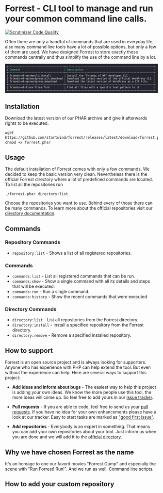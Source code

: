 # Forrest - CLI tool to manage and run your common command line calls.

[![Scrutinizer Code Quality](https://scrutinizer-ci.com/g/startwind/forrest/badges/quality-score.png?b=main&s=579fbe045436392cced69014e18889609b7d2b1a)](https://scrutinizer-ci.com/g/startwind/forrest/?branch=main)

Often there are only a handful of commands that are used in everyday life, also many command line tools have a lot of possible options, but only a few of them are used. We have designed Forrest to store exactly these commands centrally and thus simplify the use of the command line by a lot.

![commands:show](docs/images/commands_list.png)

## Installation

Download the latest version of our PHAR archive and give it afterwards rights to be executed.

```shell
wget https://github.com/startwind/forrest/releases/latest/download/forrest.phar
chmod +x forrest.phar
```

## Usage

The default installation of Forrest comes with only a few commands. We decided to keep the basic version very clean. Nevertheless there is the official Forrest directory where a lot of predefined commands are located. To list all the repositories run 

```shell
./forrest.phar directory:list
```

Choose the repositories you want to use. Behind every of those there can be many commands. To learn more about the official repositories visit our [directory documentation](docs/directory.md).

## Commands

### Repository Commands

- `repository:list` - Shows a list of all registered repositories.

### Commands

- `commands:list` - List all registered commands that can be run.
- `commands:show` - Show a single command with all its details and steps that will be executed. 
- `commands:run` - Run a single command.
- `commands:history` - Show the recent commands that were executed

### Directory Commands

- `directory:list` - List all repositories from the Forrest directory.
- `directory:install` - Install a specified repository from the Forrest directory.
- `directory:remove` - Remove a specified installed repository.

## How to support

Forrest is an open source project and is always looking for supporters. Anyone who has experience with PHP can help extend the tool. But even without the experience can help. Here are several ways to support this project:

- **Add ideas and inform about bugs** - The easiest way to help this project is adding your own ideas. We know the more people use this tool, the more ideas will come up. So feel free to add yours in our [issue tracker](https://github.com/startwind/forrest/issues). 


- **Pull requests** - If you are able to code, feel free to send us your [pull requests](https://github.com/startwind/forrest/pulls). If you have no idea for your own enhancements please have a look at our tracker. Easy to start tasks are marked as ["good first issue"](https://github.com/startwind/forrest/issues?q=is%3Aissue+is%3Aopen+label%3A"good+first+issue"). 


- **Add repositories** - Everybody is an expert in something. That means you can add your own repositories about your tool. Just inform us when you are done and we will add it to the [official directory](https://github.com/startwind/forrest-directory).

## Why we have chosen Forrest as the name

It's an homage to one our favorit movies "Forrest Gump" and especially the scene with "Run Forrest! Run!". And we run as well. Command line scripts.

## How to add your custom repository
